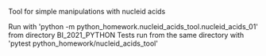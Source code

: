 Tool for simple manipulations with nucleid acids

Run with 'python -m python_homework.nucleid_acids_tool.nucleid_acids_01' from directory BI_2021_PYTHON
Tests run from the same directory with 'pytest python_homework/nucleid_acids_tool'
